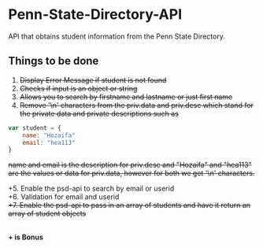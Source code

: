 # Penn-State-Directory-API
API that obtains student information from the Penn State Directory.

## <h2 id="work">Things to be done</h2>
1. ~~Display Error Message if student is not found~~ 
2. ~~Checks if input is an object or string~~
3. ~~Allows you to search by firstname and lastname or just first name~~
4. ~~Remove '\n' characters from the priv.data and priv.desc which stand for the private data and private descriptions such as~~
```javascript
var student = {
    name: "Hozaifa"
    email: "hea113"
}
```
~~name and email is the description for priv.desc and "Hozaifa" and "hea113" are the values or data for priv.data, however for     both we get '\n' characters.~~

+5. Enable the psd-api to search by email or userid <br>
+6. Validation for email and userid <br>
~~+7. Enable the psd-api to pass in an array of students and have it return an array of student objects <br>~~
 
<br><b>+ is Bonus</b>

